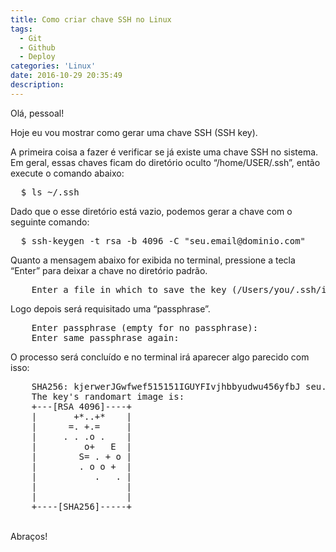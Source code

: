 ```yaml
---
title: Como criar chave SSH no Linux
tags:
  - Git
  - Github
  - Deploy
categories: 'Linux'
date: 2016-10-29 20:35:49
description:
---
```

Olá, pessoal!

Hoje eu vou mostrar como gerar uma chave SSH (SSH key).

A primeira coisa a fazer é verificar se já existe uma chave SSH no sistema. Em geral, essas chaves ficam do diretório oculto “/home/USER/.ssh”, então execute o comando abaixo:

<pre class="terminal">
  $ ls ~/.ssh
</pre>

Dado que o esse diretório está vazio, podemos gerar a chave com o seguinte comando:

<pre class="terminal">
  $ ssh-keygen -t rsa -b 4096 -C "seu.email@dominio.com"
</pre>

Quanto a mensagem abaixo for exibida no terminal, pressione a tecla “Enter” para deixar a chave no diretório padrão.

<pre class="terminal">
    Enter a file in which to save the key (/Users/you/.ssh/id_rsa):
</pre>

Logo depois será requisitado uma “passphrase”.

<pre class="terminal">
    Enter passphrase (empty for no passphrase):
    Enter same passphrase again:
</pre>

O processo será concluído e no terminal irá aparecer algo parecido com isso:

<pre class="terminal">
    SHA256: kjerwerJGwfwef515151IGUYFIvjhbbyudwu456yfbJ seu.email@dominio.com
    The key's randomart image is:
    +---[RSA 4096]----+
    |       +*..+*    |
    |      =. +.=     |
    |     . . .o .    |
    |         o+   E  |
    |        S= . + o |
    |        . o o +  |
    |           .   . |
    |                 |
    |                 |
    +----[SHA256]-----+
</pre>

<br>
Abraços!
